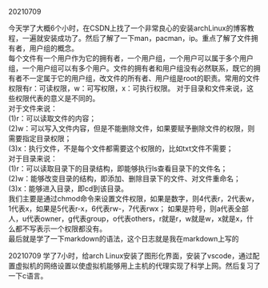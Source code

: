 20210709  

今天学了大概6个小时，在CSDN上找了一个非常良心的安装archLinux的博客教程，一遍就安装成功了。然后了解了一下man，pacman，ip。重点了解了文件拥有者，用户组的概念。  
每个文件有一个用户作为它的拥有者，一个用户组，一个用户可以属于多个用户组，一个用户组可以有多个用户。文件的拥有者和用户组没有必然联系，既它的拥有者不一定属于它的用户组，改文件的所有者、用户组是root的职责。常用的文件权限有r：可读权限，w：可写权限，x：可执行权限。
对于目录和文件来说，这些权限代表的意义是不同的。  
对于文件来说：  
(1)r：可以读取文件的内容；  
(2)w：可以写入文件内容，但是不能删除文件，如果要赋予删除文件的权限，则需要指定目录权限；  
(3)x：执行文件，不是每个文件都需要这个权限的，比如txt文件不需要；  
对于目录来说：  
(1)r：可以读取目录下的目录结构，即能够执行ls查看目录下的文件名；  
(2)w：能够改变目录的结构，即添加、删除目录下的文件、对文件重命名；  
(3)x：能够进入目录，即cd到该目录。  
我们主要是通过chmod命令来设置文件权限，如果是数字，则4代表r，2代表w，1代表x，如果是5代表r-x，6代表rw-，7代表rwx；
如果是符号，则a代表全部人，u代表owner，g代表group，o代表others，r就是r，w就是w，x就是x，什么都不写表示一个权限都没有。  
最后就是学了一下markdown的语法，这个日志就是我在markdown上写的

20210709
学了7小时，给arch Linux安装了图形化界面，安装了vscode，通过配置虚拟机的网络设置以使虚拟机能够用上主机的代理实现了科学上网。然后复习了一下c语言。  

